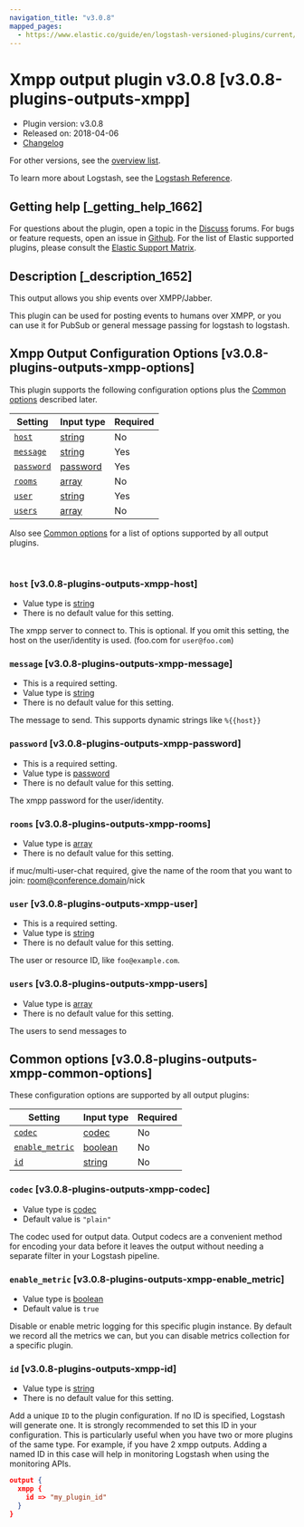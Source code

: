 ```yaml
---
navigation_title: "v3.0.8"
mapped_pages:
  - https://www.elastic.co/guide/en/logstash-versioned-plugins/current/v3.0.8-plugins-outputs-xmpp.html
---
```


# Xmpp output plugin v3.0.8 [v3.0.8-plugins-outputs-xmpp]


* Plugin version: v3.0.8
* Released on: 2018-04-06
* [Changelog](https://github.com/logstash-plugins/logstash-output-xmpp/blob/v3.0.8/CHANGELOG.md)

For other versions, see the [overview list](output-xmpp-index.md).

To learn more about Logstash, see the [Logstash Reference](logstash://reference/index.md).

## Getting help [_getting_help_1662]

For questions about the plugin, open a topic in the [Discuss](http://discuss.elastic.co) forums. For bugs or feature requests, open an issue in [Github](https://github.com/logstash-plugins/logstash-output-xmpp). For the list of Elastic supported plugins, please consult the [Elastic Support Matrix](https://www.elastic.co/support/matrix#matrix_logstash_plugins).


## Description [_description_1652]

This output allows you ship events over XMPP/Jabber.

This plugin can be used for posting events to humans over XMPP, or you can use it for PubSub or general message passing for logstash to logstash.


## Xmpp Output Configuration Options [v3.0.8-plugins-outputs-xmpp-options]

This plugin supports the following configuration options plus the [Common options](v3-0-8-plugins-outputs-xmpp.md#v3.0.8-plugins-outputs-xmpp-common-options) described later.

| Setting | Input type | Required |
| --- | --- | --- |
| [`host`](v3-0-8-plugins-outputs-xmpp.md#v3.0.8-plugins-outputs-xmpp-host) | [string](logstash://reference/configuration-file-structure.md#string) | No |
| [`message`](v3-0-8-plugins-outputs-xmpp.md#v3.0.8-plugins-outputs-xmpp-message) | [string](logstash://reference/configuration-file-structure.md#string) | Yes |
| [`password`](v3-0-8-plugins-outputs-xmpp.md#v3.0.8-plugins-outputs-xmpp-password) | [password](logstash://reference/configuration-file-structure.md#password) | Yes |
| [`rooms`](v3-0-8-plugins-outputs-xmpp.md#v3.0.8-plugins-outputs-xmpp-rooms) | [array](logstash://reference/configuration-file-structure.md#array) | No |
| [`user`](v3-0-8-plugins-outputs-xmpp.md#v3.0.8-plugins-outputs-xmpp-user) | [string](logstash://reference/configuration-file-structure.md#string) | Yes |
| [`users`](v3-0-8-plugins-outputs-xmpp.md#v3.0.8-plugins-outputs-xmpp-users) | [array](logstash://reference/configuration-file-structure.md#array) | No |

Also see [Common options](v3-0-8-plugins-outputs-xmpp.md#v3.0.8-plugins-outputs-xmpp-common-options) for a list of options supported by all output plugins.

 

### `host` [v3.0.8-plugins-outputs-xmpp-host]

* Value type is [string](logstash://reference/configuration-file-structure.md#string)
* There is no default value for this setting.

The xmpp server to connect to. This is optional. If you omit this setting, the host on the user/identity is used. (foo.com for `user@foo.com`)


### `message` [v3.0.8-plugins-outputs-xmpp-message]

* This is a required setting.
* Value type is [string](logstash://reference/configuration-file-structure.md#string)
* There is no default value for this setting.

The message to send. This supports dynamic strings like `%{{host}}`


### `password` [v3.0.8-plugins-outputs-xmpp-password]

* This is a required setting.
* Value type is [password](logstash://reference/configuration-file-structure.md#password)
* There is no default value for this setting.

The xmpp password for the user/identity.


### `rooms` [v3.0.8-plugins-outputs-xmpp-rooms]

* Value type is [array](logstash://reference/configuration-file-structure.md#array)
* There is no default value for this setting.

if muc/multi-user-chat required, give the name of the room that you want to join: room@conference.domain/nick


### `user` [v3.0.8-plugins-outputs-xmpp-user]

* This is a required setting.
* Value type is [string](logstash://reference/configuration-file-structure.md#string)
* There is no default value for this setting.

The user or resource ID, like `foo@example.com`.


### `users` [v3.0.8-plugins-outputs-xmpp-users]

* Value type is [array](logstash://reference/configuration-file-structure.md#array)
* There is no default value for this setting.

The users to send messages to



## Common options [v3.0.8-plugins-outputs-xmpp-common-options]

These configuration options are supported by all output plugins:

| Setting | Input type | Required |
| --- | --- | --- |
| [`codec`](v3-0-8-plugins-outputs-xmpp.md#v3.0.8-plugins-outputs-xmpp-codec) | [codec](logstash://reference/configuration-file-structure.md#codec) | No |
| [`enable_metric`](v3-0-8-plugins-outputs-xmpp.md#v3.0.8-plugins-outputs-xmpp-enable_metric) | [boolean](logstash://reference/configuration-file-structure.md#boolean) | No |
| [`id`](v3-0-8-plugins-outputs-xmpp.md#v3.0.8-plugins-outputs-xmpp-id) | [string](logstash://reference/configuration-file-structure.md#string) | No |

### `codec` [v3.0.8-plugins-outputs-xmpp-codec]

* Value type is [codec](logstash://reference/configuration-file-structure.md#codec)
* Default value is `"plain"`

The codec used for output data. Output codecs are a convenient method for encoding your data before it leaves the output without needing a separate filter in your Logstash pipeline.


### `enable_metric` [v3.0.8-plugins-outputs-xmpp-enable_metric]

* Value type is [boolean](logstash://reference/configuration-file-structure.md#boolean)
* Default value is `true`

Disable or enable metric logging for this specific plugin instance. By default we record all the metrics we can, but you can disable metrics collection for a specific plugin.


### `id` [v3.0.8-plugins-outputs-xmpp-id]

* Value type is [string](logstash://reference/configuration-file-structure.md#string)
* There is no default value for this setting.

Add a unique `ID` to the plugin configuration. If no ID is specified, Logstash will generate one. It is strongly recommended to set this ID in your configuration. This is particularly useful when you have two or more plugins of the same type. For example, if you have 2 xmpp outputs. Adding a named ID in this case will help in monitoring Logstash when using the monitoring APIs.

```json
output {
  xmpp {
    id => "my_plugin_id"
  }
}
```



